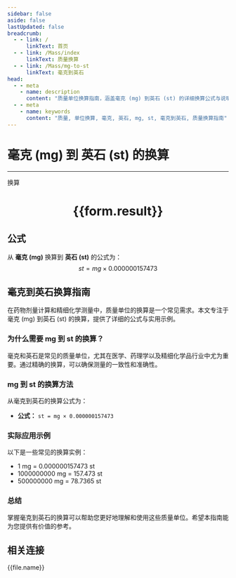 ```yaml
---
sidebar: false
aside: false
lastUpdated: false
breadcrumb:
  - - link: /
      linkText: 首页
  - - link: /Mass/index
      linkText: 质量换算
  - - link: /Mass/mg-to-st
      linkText: 毫克到英石
head:
  - - meta
    - name: description
      content: "质量单位换算指南，涵盖毫克 (mg) 到英石 (st) 的详细换算公式与说明。"
  - - meta
    - name: keywords
      content: "质量, 单位换算, 毫克, 英石, mg, st, 毫克到英石, 质量换算指南"
---
```

# 毫克 (mg) 到 英石 (st) 的换算
---
<script setup>
import { onMounted, reactive, inject, ref } from 'vue'
import { NButton, NForm, NFormItem, NInput, NInputNumber, NSelect, NCard, useMessage,NGrid ,NGi } from 'naive-ui'
import { defineClientComponent } from 'vitepress'
import { Mass } from '../../files';

const convert = inject('convert')

const form = reactive({
  number: null,
  result: '',
})

const convertHandler = () => {
  if (form.number !== null && !isNaN(form.number)) {
    const convertedValue = parseFloat(form.number) * 0.000000157473
    form.result = `${form.number}mg = ${convertedValue.toFixed(10)}st`
  } else {
    form.result = '请输入有效的数值。'
  }
}
</script>

<n-form size="large" :model="form">
  <n-form-item label="毫克 (mg)">
    <n-input-number v-model:value="form.number" placeholder="输入毫克" style="width: 100%" />
  </n-form-item>
  <n-form-item>
    <n-button type="info" @click="convertHandler" block>换算</n-button>
  </n-form-item>
</n-form>

<n-card  embedded :bordered="false" hoverable>
  <div  style="text-align:center">
    <h1>{{form.result}}</h1>
  </div>
</n-card>

## 公式

从 **毫克 (mg)** 换算到 **英石 (st)** 的公式为：
$$ st = mg \times 0.000000157473 $$

## 毫克到英石换算指南

在药物剂量计算和精细化学测量中，质量单位的换算是一个常见需求。本文专注于毫克 (mg) 到英石 (st) 的换算，提供了详细的公式与实用示例。

### 为什么需要 mg 到 st 的换算？

毫克和英石是常见的质量单位，尤其在医学、药理学以及精细化学品行业中尤为重要。通过精确的换算，可以确保测量的一致性和准确性。

### mg 到 st 的换算方法

从毫克到英石的换算公式为：

- **公式：** `st = mg × 0.000000157473`

### 实际应用示例

以下是一些常见的换算实例：

- 1 mg = 0.000000157473 st
- 1000000000 mg = 157.473 st
- 500000000 mg = 78.7365 st

### 总结

掌握毫克到英石的换算可以帮助您更好地理解和使用这些质量单位。希望本指南能为您提供有价值的参考。

## 相关连接
<n-grid x-gap="12" :cols="2">
  <n-gi v-for="(file, index) in Mass" :key="index">
    <n-button
      text
      tag="a"
      :href="file.path"
      type="info"
    >
      {{file.name}}
    </n-button>
  </n-gi>
</n-grid>